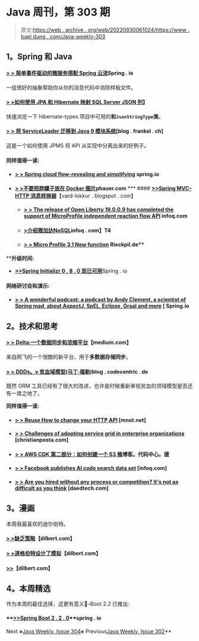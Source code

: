 # Java 周刊，第 303 期

> 原文:[https://web . archive . org/web/20220930061024/https://www . bael dung . com/Java-weekly-303](https://web.archive.org/web/20220930061024/https://www.baeldung.com/java-weekly-303)

## **1。Spring 和 Java**

#### [> > **简单事件驱动的微服务搭配 Spring 云流**](https://web.archive.org/web/20221129020525/https://spring.io/blog/2019/10/15/simple-event-driven-microservices-with-spring-cloud-stream)Spring . io

一组很好的抽象帮助你从你的消息代码中消除样板文件。

#### [**> >如何使用 JPA 和 Hibernate 映射 SQL Server JSON 列**](https://web.archive.org/web/20221129020525/https://vladmihalcea.com/sql-server-json-hibernate/)】

快速浏览一下 hibernate-types 项目中可用的**和`JsonStringType`类**。

#### [> > **将 ServiceLoader 迁移到 Java 9 模块系统**](https://web.archive.org/web/20221129020525/https://blog.frankel.ch/migrating-serviceloader-java-9-module-system/)[blog . frankel . ch]

这是一个如何使用 JPMS 将 API 从实现中分离出来的好例子。

#### **同样值得一读:**

*   #### [**> > Spring cloud flow-revealing and simplifying**](https://web.archive.org/web/20221129020525/https://spring.io/blog/2019/10/14/spring-cloud-stream-demystified-and-simplified) spring.io

*   [**> >不要把胖罐子放在 Docker 图片**](https://web.archive.org/web/20221129020525/https://phauer.com/2019/no-fat-jar-in-docker-image/)**phauer.com**
***   #### **[>>Spring MVC–HTTP 消息转换器](https://web.archive.org/web/20221129020525/https://vard-lokkur.blogspot.com/2019/10/spring-mvc-http-message-converter.html)**【vard-lokkur . blogspot . com】

    *   #### [> > **The release of Open Liberty 19.0.0.9 has completed the support of MicroProfile independent reaction flow API**](https://web.archive.org/web/20221129020525/https://www.infoq.com/news/2019/10/open-liberty-19-0-0-9/?utm_campaign=infoq_content&utm_source=infoq&utm_medium=feed&utm_term=Java) infoq.com

    *   #### [**>介绍雅加达**NoSQL](https://web.archive.org/web/20221129020525/https://www.infoq.com/news/2019/10/jakarta-nosql/?utm_campaign=infoq_content&utm_source=infoq&utm_medium=feed&utm_term=Java)infoq . com】T4

    *   #### **[> > Micro Profile 3.1 New function](https://web.archive.org/web/20221129020525/https://rieckpil.de/review-whats-new-in-microprofile-3-1/)** Rieckpil.de** 

 ****升级时间:**

*   [**>>Spring Initializr 0 . 8 . 0 现已可用**](https://web.archive.org/web/20221129020525/https://spring.io/blog/2019/10/14/spring-initializr-0-8-0-available-now)Spring . io

#### **网络研讨会和演示:**

*   #### [> > A wonderful podcast: a podcast by Andy Clement, a scientist of Spring mad, about AspectJ, SpEL, Eclipse, Graal and more](https://web.archive.org/web/20221129020525/https://spring.io/blog/2019/10/11/a-bootiful-podcast-spring-mad-scientist-andy-clement-on-aspectj-spel-eclipse-graal-and-more) [ Spring.io

## **2。技术和思考**

#### [**> > Delta:一个数据同步和浓缩平台**](https://web.archive.org/web/20221129020525/https://medium.com/netflix-techblog/delta-a-data-synchronization-and-enrichment-platform-e82c36a79aee)【medium.com】

来自网飞的一个很酷的新平台，用于**多数据存储同步**。

#### [**> > DDDs。v 贫血域模型(马丁·福勒)**](https://web.archive.org/web/20221129020525/https://blog.codecentric.de/en/2019/10/ddd-vs-anemic-domain-models/)blog . codecentric . de

既然 ORM 工具已经有了很大的改进，也许是时候重新审视贫血的领域模型是否还有一席之地了。

**同样值得一读:**

*   #### [**> > Reuse How to change your HTTP API**](https://web.archive.org/web/20221129020525/https://www.mnot.net/blog/2019/10/13/h2_api_multiplexing) [mnot.net]

*   #### **[> > Challenges of adopting service grid in enterprise organizations](https://web.archive.org/web/20221129020525/https://blog.christianposta.com/challenges-of-adopting-service-mesh-in-enterprise-organizations/)** [christianposta.com]

*   #### [**> > AWS CDK 第二部分：如何创建一个 S3 桶**](https://web.archive.org/web/20221129020525/https://blog.codecentric.de/en/2019/10/aws-cdk-part-2-s3-bucket/)博客。代码中心。德

*   #### [> > **Facebook publishes AI code search data set**](https://web.archive.org/web/20221129020525/https://www.infoq.com/news/2019/10/facebook-ai-code-search/?utm_campaign=infoq_content&utm_source=infoq&utm_medium=feed&utm_term=Java) [infoq.com]

*   #### [> > **Are you hired without any process or competition? It's not as difficult as you think**](https://web.archive.org/web/20221129020525/https://daedtech.com/get-hired-without-process-or-competition-its-not-as-hard-as-you-think/) [daedtech.com]

## **3。漫画**

本周我最喜欢的迪尔伯特。

#### [**> >缺乏策略**](https://web.archive.org/web/20221129020525/https://dilbert.com/strip/2019-10-11)【dilbert.com】

#### [**> >道格伯特设计了模拟**](https://web.archive.org/web/20221129020525/https://dilbert.com/strip/2019-10-12)【dilbert.com】

#### [**>>**](https://web.archive.org/web/20221129020525/https://dilbert.com/strip/2019-10-16)【dilbert.com】

## **4。本周精选**

作为本周的最佳选择，这更有意义🙂–Boot 2.2 已推出:

#### **[>>Spring Boot 2 . 2 . 0](https://web.archive.org/web/20221129020525/https://spring.io/blog/2019/10/16/spring-boot-2-2-0)**spring . io

Next **»**[Java Weekly, Issue 304](/web/20221129020525/https://www.baeldung.com/java-weekly-304)**«** Previous[Java Weekly, Issue 302](/web/20221129020525/https://www.baeldung.com/java-weekly-302)**